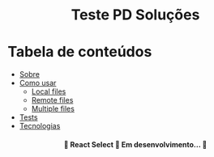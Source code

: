 <h1 align="center">Teste PD Soluções</h1>

Tabela de conteúdos
=================
<!--ts-->
   * [Sobre](#Sobre)
   * [Como usar](#como-usar)
      * [Local files](#local-files)
      * [Remote files](#remote-files)
      * [Multiple files](#multiple-files)
   * [Tests](#testes)
   * [Tecnologias](#tecnologias)
<!--te-->

<h4 align="center"> 
	🚧  React Select 🚀 Em desenvolvimento...  🚧
</h4>
